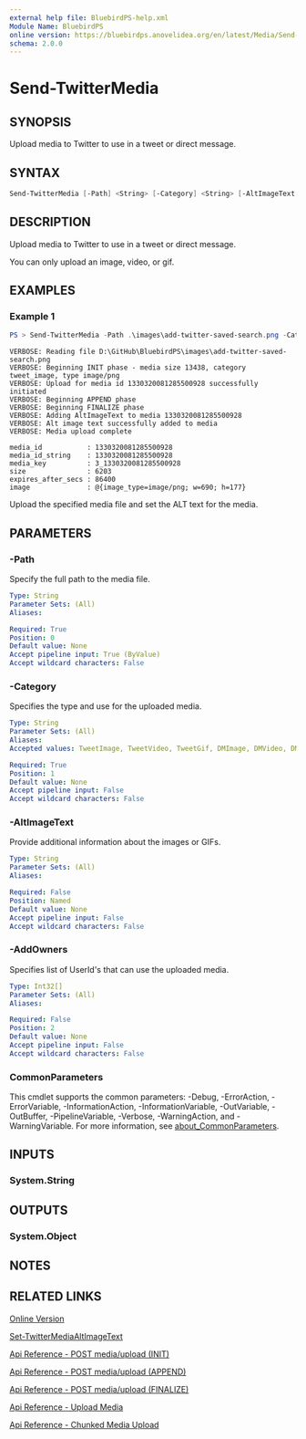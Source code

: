 ```yaml
---
external help file: BluebirdPS-help.xml
Module Name: BluebirdPS
online version: https://bluebirdps.anovelidea.org/en/latest/Media/Send-TwitterMedia
schema: 2.0.0
---
```


# Send-TwitterMedia

## SYNOPSIS

Upload media to Twitter to use in a tweet or direct message.

## SYNTAX

```powershell
Send-TwitterMedia [-Path] <String> [-Category] <String> [-AltImageText <String>] [[-AddOwners] <Int32[]>] [<CommonParameters>]
```

## DESCRIPTION

Upload media to Twitter to use in a tweet or direct message.

You can only upload an image, video, or gif.

## EXAMPLES

### Example 1

```powershell
PS > Send-TwitterMedia -Path .\images\add-twitter-saved-search.png -Category TweetImage -AltImageText 'Add-TwitterSavedSearch example' -Verbose
```

```console
VERBOSE: Reading file D:\GitHub\BluebirdPS\images\add-twitter-saved-search.png
VERBOSE: Beginning INIT phase - media size 13438, category tweet_image, type image/png
VERBOSE: Upload for media id 1330320081285500928 successfully initiated
VERBOSE: Beginning APPEND phase
VERBOSE: Beginning FINALIZE phase
VERBOSE: Adding AltImageText to media 1330320081285500928
VERBOSE: Alt image text successfully added to media
VERBOSE: Media upload complete

media_id           : 1330320081285500928
media_id_string    : 1330320081285500928
media_key          : 3_1330320081285500928
size               : 6203
expires_after_secs : 86400
image              : @{image_type=image/png; w=690; h=177}
```

Upload the specified media file and set the ALT text for the media.

## PARAMETERS

### -Path

Specify the full path to the media file.

```yaml
Type: String
Parameter Sets: (All)
Aliases:

Required: True
Position: 0
Default value: None
Accept pipeline input: True (ByValue)
Accept wildcard characters: False
```

### -Category

Specifies the type and use for the uploaded media.

```yaml
Type: String
Parameter Sets: (All)
Aliases:
Accepted values: TweetImage, TweetVideo, TweetGif, DMImage, DMVideo, DMGif

Required: True
Position: 1
Default value: None
Accept pipeline input: False
Accept wildcard characters: False
```

### -AltImageText

Provide additional information about the images or GIFs.

```yaml
Type: String
Parameter Sets: (All)
Aliases:

Required: False
Position: Named
Default value: None
Accept pipeline input: False
Accept wildcard characters: False
```

### -AddOwners

Specifies list of UserId's that can use the uploaded media.

```yaml
Type: Int32[]
Parameter Sets: (All)
Aliases:

Required: False
Position: 2
Default value: None
Accept pipeline input: False
Accept wildcard characters: False
```

### CommonParameters

This cmdlet supports the common parameters: -Debug, -ErrorAction, -ErrorVariable, -InformationAction, -InformationVariable, -OutVariable, -OutBuffer, -PipelineVariable, -Verbose, -WarningAction, and -WarningVariable. For more information, see [about_CommonParameters](http://go.microsoft.com/fwlink/?LinkID=113216).

## INPUTS

### System.String

## OUTPUTS

### System.Object

## NOTES

## RELATED LINKS

[Online Version](https://bluebirdps.anovelidea.org/en/latest/Media/Send-TwitterMedia)

[Set-TwitterMediaAltImageText](https://bluebirdps.anovelidea.org/en/latest/Media/Set-TwitterMediaAltImageText)

[Api Reference - POST media/upload (INIT)](https://developer.twitter.com/en/docs/twitter-api/v1/media/upload-media/api-reference/post-media-upload-init)

[Api Reference - POST media/upload (APPEND)](https://developer.twitter.com/en/docs/twitter-api/v1/media/upload-media/api-reference/post-media-upload-append)

[Api Reference - POST media/upload (FINALIZE)](https://developer.twitter.com/en/docs/twitter-api/v1/media/upload-media/api-reference/post-media-upload-finalize)

[Api Reference - Upload Media](https://developer.twitter.com/en/docs/twitter-api/v1/media/upload-media/uploading-media/media-best-practices)

[Api Reference - Chunked Media Upload](https://developer.twitter.com/en/docs/twitter-api/v1/media/upload-media/uploading-media/chunked-media-upload)
